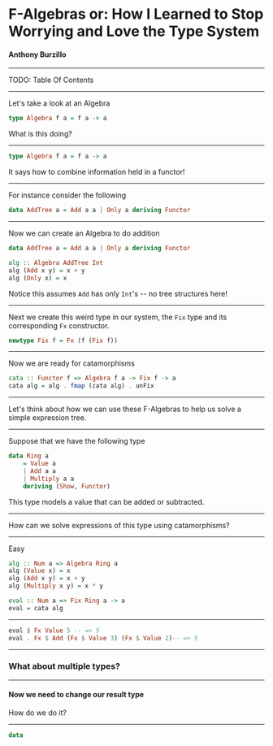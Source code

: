 
# F-Algebras or: How I Learned to Stop Worrying and Love the Type System

#### Anthony Burzillo

----

TODO: Table Of Contents

---

Let's take a look at an Algebra

```Haskell
type Algebra f a = f a -> a
```

What is this doing?

----

```Haskell
type Algebra f a = f a -> a
```

It says how to combine information held
in a functor!

----

For instance consider the following

```Haskell
data AddTree a = Add a a | Only a deriving Functor
```

----

Now we can create an Algebra to do addition

```Haskell
data AddTree a = Add a a | Only a deriving Functor

alg :: Algebra AddTree Int
alg (Add x y) = x + y
alg (Only x) = x
```

Notice this assumes `Add` has only `Int`'s -- no
tree structures here!

---

Next we create this weird type in our system, the `Fix`
type and its corresponding `Fx` constructor.

```Haskell
newtype Fix f = Fx (f (Fix f))
```

---

Now we are ready for catamorphisms

```Haskell
cata :: Functor f => Algebra f a -> Fix f -> a
cata alg = alg . fmap (cata alg) . unFix
```

---

Let's think about how we can use these F-Algebras to help
us solve a simple expression tree.

----

Suppose that we have the following type

```Haskell
data Ring a
    = Value a
    | Add a a
    | Multiply a a
    deriving (Show, Functor)
```

This type models a value that can be added or subtracted.

----

How can we solve expressions of this type using catamorphisms?

----

Easy

```Haskell
alg :: Num a => Algebra Ring a
alg (Value x) = x
alg (Add x y) = x + y
alg (Multiply x y) = x * y

eval :: Num a => Fix Ring a -> a
eval = cata alg
```

----

```Haskell
eval $ Fx Value 5 -- => 5
eval . Fx $ Add (Fx $ Value 3) (Fx $ Value 2)-- => 5
```

---

### What about multiple types?

----

#### Now we need to change our result type

How do we do it?

----

```Haskell
data 
```
